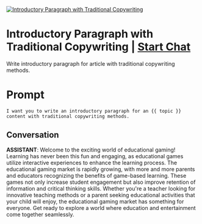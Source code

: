 
[![ Introductory Paragraph with Traditional Copywriting](https://flow-prompt-covers.s3.us-west-1.amazonaws.com/icon/minimalist/mini_9.png)](https://gptcall.net/chat.html?data=%7B%22contact%22%3A%7B%22id%22%3A%22P0Zoepe44S_M2IDprENWd%22%2C%22flow%22%3Atrue%7D%7D)
#  Introductory Paragraph with Traditional Copywriting | [Start Chat](https://gptcall.net/chat.html?data=%7B%22contact%22%3A%7B%22id%22%3A%22P0Zoepe44S_M2IDprENWd%22%2C%22flow%22%3Atrue%7D%7D)
Write introductory paragraph for article with traditional copywriting methods.



# Prompt

```
I want you to write an introductory paragraph for an {{ topic }} content with traditional copywriting methods.

```

## Conversation

**ASSISTANT**: Welcome to the exciting world of educational gaming! Learning has never been this fun and engaging, as educational games utilize interactive experiences to enhance the learning process. The educational gaming market is rapidly growing, with more and more parents and educators recognizing the benefits of game-based learning. These games not only increase student engagement but also improve retention of information and critical thinking skills. Whether you're a teacher looking for innovative teaching methods or a parent seeking educational activities that your child will enjoy, the educational gaming market has something for everyone. Get ready to explore a world where education and entertainment come together seamlessly.


